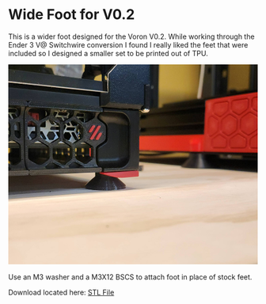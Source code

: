 # Wide Foot for V0.2

This is a wider foot designed for the Voron V0.2. While working through the Ender 3 V@ Switchwire conversion I found I really liked the feet that were included so I designed a smaller set to be printed out of TPU.

![Wide Foot for V0.2 designed by MakerM](https://github.com/ogmsean/Voron-V0.2661/blob/main/STLs/Wide%20Foot%20for%20V0.2/Wide%20Foot%20for%20V0.2.jpg)

Use an M3 washer and a M3X12 BSCS to attach foot in place of stock feet.

Download located here: [STL File](https://github.com/ogmsean/Voron-V0.2661/blob/main/STLs/Wide%20Foot%20for%20V0.2/Wide%20Foot%20for%20V0.2.stl)
